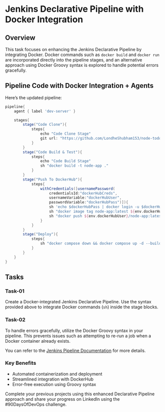 # Jenkins Declarative Pipeline with Docker Integration

## Overview
This task focuses on enhancing the Jenkins Declarative Pipeline by integrating Docker. Docker commands such as `docker build` and `docker run` are incorporated directly into the pipeline stages, and an alternative approach using Docker Groovy syntax is explored to handle potential errors gracefully.

## Pipeline Code with Docker Integration + Agents

Here’s the updated pipeline:

```groovy
pipeline{
    agent { label 'dev-server' }

    stages{
        stage("Code Clone"){
            steps{
                echo "Code Clone Stage"
                git url: "https://github.com/LondheShubham153/node-todo-cicd.git", branch: "master"
            }
        }
        stage("Code Build & Test"){
            steps{
                echo "Code Build Stage"
                sh "docker build -t node-app ."
            }
        }
        stage("Push To DockerHub"){
            steps{
                withCredentials([usernamePassword(
                    credentialsId:"dockerHubCreds",
                    usernameVariable:"dockerHubUser", 
                    passwordVariable:"dockerHubPass")]){
                    sh 'echo $dockerHubPass | docker login -u $dockerHubUser --password-stdin'
                    sh "docker image tag node-app:latest ${env.dockerHubUser}/node-app:latest"
                    sh "docker push ${env.dockerHubUser}/node-app:latest"
                }
            }
        }
        stage("Deploy"){
            steps{
                sh "docker compose down && docker compose up -d --build"
            }
        }
    }
}
```

## Tasks

### Task-01
Create a Docker-integrated Jenkins Declarative Pipeline. Use the syntax provided above to integrate Docker commands (`sh`) inside the stage blocks.

### Task-02
To handle errors gracefully, utilize the Docker Groovy syntax in your pipeline. This prevents issues such as attempting to re-run a job when a Docker container already exists.

You can refer to the [Jenkins Pipeline Documentation](https://www.jenkins.io/doc/book/pipeline/docker/) for more details.

### Key Benefits
- Automated containerization and deployment
- Streamlined integration with DockerHub
- Error-free execution using Groovy syntax

Complete your previous projects using this enhanced Declarative Pipeline approach and share your progress on LinkedIn using the #90DaysOfDevOps challenge.

